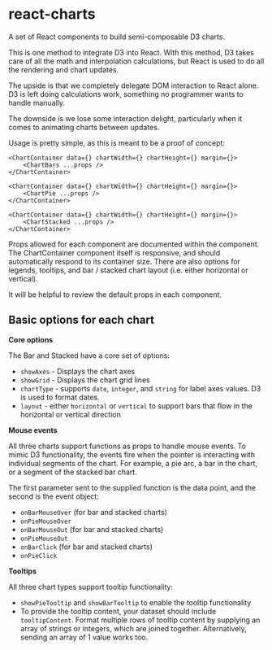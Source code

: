 # react-charts

A set of React components to build semi-composable D3 charts.

This is one method to integrate D3 into React. With this method, D3 takes care of all the math and interpolation calculations, but React is used to do all the rendering and chart updates. 

The upside is that we completely delegate DOM interaction to React alone. D3 is left doing calculations work, something no programmer wants to handle manually.

The downside is we lose some interaction delight, particularly when it comes to animating charts between updates.

Usage is pretty simple, as this is meant to be a proof of concept:

```
<ChartContainer data={} chartWidth={} chartHeight={} margin={}>
	<ChartBars ...props />
</ChartContainer>
```

```
<ChartContainer data={} chartWidth={} chartHeight={} margin={}>
	<ChartPie ...props />
</ChartContainer>
```

```
<ChartContainer data={} chartWidth={} chartHeight={} margin={}>
	<ChartStacked ...props />
</ChartContainer>
```

Props allowed for each component are documented within the component. The ChartContainer component itself is responsive, and should automatically respond to its container size. There are also options for legends, tooltips, and bar / stacked chart layout (i.e. either horizontal or vertical).

It will be helpful to review the default props in each component.

## Basic options for each chart

**Core options**

The Bar and Stacked have a core set of options:

- `showAxes` - Displays the chart axes 
- `showGrid` - Displays the chart grid lines 
- `chartType` - supports `date`, `integer`, and `string` for label axes values. D3 is used to format dates.
- `layout` - either `horizontal` or `vertical` to support bars that flow in the horizontal or vertical direction

**Mouse events**

All three charts support functions as props to handle mouse events. To mimic D3 functionality, the events fire when the pointer is interacting with individual segments of the chart. For example, a pie arc, a bar in the chart, or a segment of the stacked bar chart.

The first parameter sent to the supplied function is the data point, and the second is the event object:

- `onBarMouseOver` (for bar and stacked charts)
- `onPieMouseOver`
- `onBarMouseOut` (for bar and stacked charts)
- `onPieMouseOut`
- `onBarClick` (for bar and stacked charts)
- `onPieClick`

**Tooltips**

All three chart types support tooltip functionality:

- `showPieTooltip` and `showBarTooltip` to enable the tooltip functionality
- To provide the tooltip content, your dataset should include `tooltipContent`. Format multiple rows of tooltip content by supplying an array of strings or integers, which are joined together. Alternatively, sending an array of 1 value works too.
